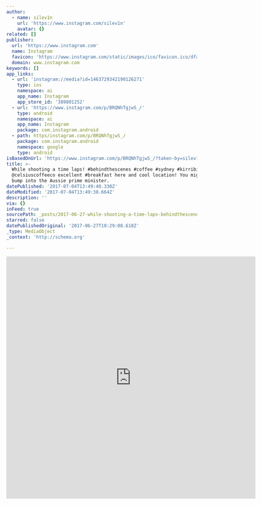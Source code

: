 ```yaml
---
author:
  - name: silev1n
    url: 'https://www.instagram.com/silev1n'
    avatar: {}
related: []
publisher:
  url: 'https://www.instagram.com'
  name: Instagram
  favicon: 'https://www.instagram.com/static/images/ico/favicon.ico/dfa85bb1fd63.ico'
  domain: www.instagram.com
keywords: []
app_links:
  - url: 'instagram://media?id=1463729342190126271'
    type: ios
    namespace: ai
    app_name: Instagram
    app_store_id: '389801252'
  - url: 'https://www.instagram.com/p/BRQNhTgjwS_/'
    type: android
    namespace: ai
    app_name: Instagram
    package: com.instagram.android
  - path: https/instagram.com/p/BRQNhTgjwS_/
    package: com.instagram.android
    namespace: google
    type: android
isBasedOnUrl: 'https://www.instagram.com/p/BRQNhTgjwS_/?taken-by=silev1n'
title: >-
  While shooting a time laps! #behindthescenes #coffee #sydney #kirribilli
  @celsiuscoffeeco excellent #breakfast here and cool location! You might even
  bump into the Aussie prime minister.
datePublished: '2017-07-04T13:49:40.330Z'
dateModified: '2017-07-04T13:49:38.664Z'
description: ''
via: {}
inFeed: true
sourcePath: _posts/2017-06-27-while-shooting-a-time-laps-behindthescenes-coffee-sydney.md
starred: false
datePublishedOriginal: '2017-06-27T10:29:08.618Z'
_type: MediaObject
_context: 'http://schema.org'

---
```

<iframe src="https://cdn.embedly.com/widgets/media.html?src=https%3A%2F%2Fscontent.cdninstagram.com%2Ft50.2886-16%2F17122828_197853267364658_9198171269000855552_n.mp4&amp;src_secure=1&amp;url=https%3A%2F%2Fwww.instagram.com%2Fp%2FBRQNhTgjwS_%2F&amp;image=https%3A%2F%2Fscontent.cdninstagram.com%2Ft51.2885-15%2Fe15%2F17077479_1986608341566327_8253357014537732096_n.jpg&amp;key=a715cf41cc93453ca338d350cd26f87b&amp;type=video%2Fmp4&amp;schema=instagram" width="658" height="640" scrolling="no" frameborder="0" allowfullscreen="" style=""></iframe>
